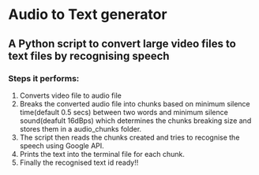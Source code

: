 # Audio to Text generator

## A Python script to convert large video files to text files by recognising speech
### Steps it performs:
1. Converts video file to audio file
2. Breaks the converted audio file into chunks based on minimum silence time(default 0.5 secs) between two words and minimum silence sound(deafult 16dBps) which determines the chunks breaking size and stores them in a audio_chunks folder.
3. The script then reads the chunks created and tries to recognise the speech using Google API.
4. Prints the text into the terminal file for each chunk.
5. Finally the recognised text id ready!!
